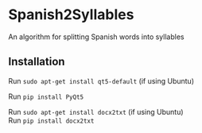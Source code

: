 # Spanish2Syllables

An algorithm for splitting Spanish words into syllables

## Installation

Run `sudo apt-get install qt5-default` (if using Ubuntu)  

Run `pip install PyQt5`

Run `sudo apt-get install docx2txt`  (if using Ubuntu)  
Run `pip install docx2txt`
